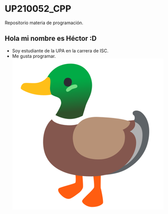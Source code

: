 # UP210052_CPP
Repositorio materia de programación.
## __Hola mi nombre es Héctor :D__
* Soy estudiante de la UPA en la carrera de ISC.
* Me gusta programar.  
![Foto de pato](imagenes/pato.png)
